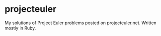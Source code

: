 projecteuler
============

My solutions of Project Euler problems posted on projecteuler.net. Written mostly in Ruby.